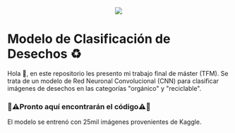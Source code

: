 <div id="header" align="center">
  <img src="GitHub_Banner_TFM_Modelo_de_Clasificación_de_Desechos.png"/>
</div>

# Modelo de Clasificación de Desechos ♻

Hola 👋, en este repositorio les presento mi trabajo final de máster (TFM). Se trata de un modelo de Red Neuronal Convolucional (CNN) para clasificar imágenes de desechos en las categorías "orgánico" y "reciclable".

### **🚧⚠️Pronto aquí encontrarán el código⚠️🚧**

El modelo se entrenó con 25mil imágenes provenientes de Kaggle.